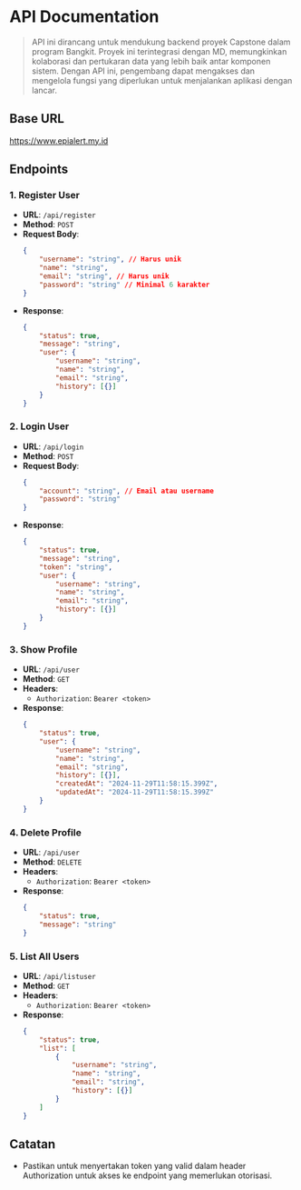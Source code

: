 # API Documentation

> API ini dirancang untuk mendukung backend proyek Capstone dalam program Bangkit. Proyek ini terintegrasi dengan MD, memungkinkan kolaborasi dan pertukaran data yang lebih baik antar komponen sistem. Dengan API ini, pengembang dapat mengakses dan mengelola fungsi yang diperlukan untuk menjalankan aplikasi dengan lancar.

## Base URL
https://www.epialert.my.id

## Endpoints

### 1. Register User
- **URL**: `/api/register`
- **Method**: `POST`
- **Request Body**:
    ```json
    {
        "username": "string", // Harus unik
        "name": "string",
        "email": "string", // Harus unik
        "password": "string" // Minimal 6 karakter
    }
    ```
- **Response**:
    ```json
    {
        "status": true,
        "message": "string",
        "user": {
            "username": "string",
            "name": "string",
            "email": "string",
            "history": [{}]
        }
    }
    ```

### 2. Login User
- **URL**: `/api/login`
- **Method**: `POST`
- **Request Body**:
    ```json
    {
        "account": "string", // Email atau username
        "password": "string"
    }
    ```
- **Response**:
    ```json
    {
        "status": true,
        "message": "string",
        "token": "string",
        "user": {
            "username": "string",
            "name": "string",
            "email": "string",
            "history": [{}]
        }
    }
    ```

### 3. Show Profile
- **URL**: `/api/user`
- **Method**: `GET`
- **Headers**:
    - `Authorization`: `Bearer <token>`
- **Response**:
    ```json
    {
        "status": true,
        "user": {
            "username": "string",
            "name": "string",
            "email": "string",
            "history": [{}],
            "createdAt": "2024-11-29T11:58:15.399Z",
            "updatedAt": "2024-11-29T11:58:15.399Z"
        }
    }
    ```

### 4. Delete Profile
- **URL**: `/api/user`
- **Method**: `DELETE`
- **Headers**:
    - `Authorization`: `Bearer <token>`
- **Response**:
    ```json
    {
        "status": true,
        "message": "string"
    }
    ```

### 5. List All Users
- **URL**: `/api/listuser`
- **Method**: `GET`
- **Headers**:
    - `Authorization`: `Bearer <token>`
- **Response**:
    ```json
    {
        "status": true,
        "list": [
            {
                "username": "string",
                "name": "string",
                "email": "string",
                "history": [{}]
            }
        ]
    }
    ```

## Catatan
- Pastikan untuk menyertakan token yang valid dalam header Authorization untuk akses ke endpoint yang memerlukan otorisasi.
